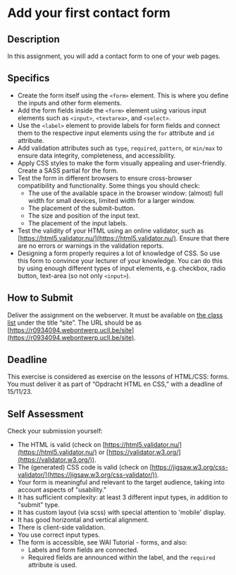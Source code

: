 # Add your first contact form

## Description

In this assignment, you will add a contact form to one of your web pages.

## Specifics

- Create the form itself using the `<form>` element. This is where you define the inputs and other form elements.
- Add the form fields inside the `<form>` element using various input elements such as `<input>`, `<textarea>`, and `<select>`.
- Use the `<label>` element to provide labels for form fields and connect them to the respective input elements using the `for` attribute and `id` attribute.
- Add validation attributes such as `type`, `required`, `pattern`, or `min/max` to ensure data integrity, completeness, and accessibility.
- Apply CSS styles to make the form visually appealing and user-friendly. Create a SASS partial for the form.
- Test the form in different browsers to ensure cross-browser compatibility and functionality. Some things you should check:
  - The use of the available space in the browser window: (almost) full width for small devices, limited width for a larger window.
  - The placement of the submit-button.
  - The size and position of the input text.
  - The placement of the input labels.
- Test the validity of your HTML using an online validator, such as [https://html5.validator.nu/](https://html5.validator.nu/). Ensure that there are no errors or warnings in the validation reports.
- Designing a form properly requires a lot of knowledge of CSS. So use this form to convince your lecturer of your knowledge. You can do this by using enough different types of input elements, e.g. checkbox, radio button, text-area (so not only `<input>`).

## How to Submit

Deliver the assignment on the webserver. It must be available on [the class list](https://webontwerp.ucll.be/Ti-Front-end/reeksen/reeksoverzicht.html) under the title “site”. The URL should be as [https://r0934094.webontwerp.ucll.be/site](https://r0934094.webontwerp.ucll.be/site).

## Deadline

This exercise is considered as exercise on the lessons of HTML/CSS: forms. You must deliver it as part of “Opdracht HTML en CSS,” with a deadline of 15/11/23.

## Self Assessment

Check your submission yourself:

- The HTML is valid (check on [https://html5.validator.nu/](https://html5.validator.nu/) or [https://validator.w3.org/](https://validator.w3.org/)).
- The (generated) CSS code is valid (check on [https://jigsaw.w3.org/css-validator/](https://jigsaw.w3.org/css-validator/)).
- Your form is meaningful and relevant to the target audience, taking into account aspects of "usability."
- It has sufficient complexity: at least 3 different input types, in addition to "submit" type.
- It has custom layout (via scss) with special attention to 'mobile' display.
- It has good horizontal and vertical alignment.
- There is client-side validation.
- You use correct input types.
- The form is accessible, see WAI Tutorial - forms, and also:
  - Labels and form fields are connected.
  - Required fields are announced within the label, and the `required` attribute is used.

